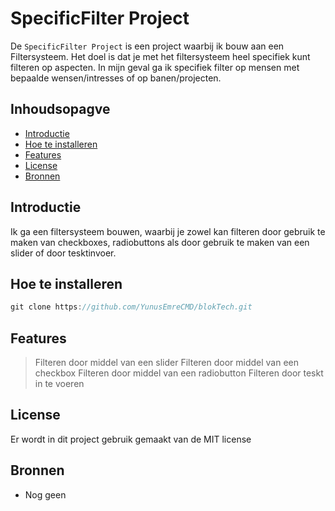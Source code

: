 # SpecificFilter Project

De ```SpecificFilter Project``` is een project waarbij ik bouw aan een Filtersysteem. Het doel is dat je met het filtersysteem heel specifiek kunt filteren op aspecten. In mijn geval ga ik specifiek filter op mensen met bepaalde wensen/intresses of op banen/projecten.

## Inhoudsopagve

* [Introductie](https://github.com/YunusEmreCMD/blokTech/blob/main/README.md#introductie)
* [Hoe te installeren](https://github.com/YunusEmreCMD/blokTech/blob/main/README.md#hoe-te-installeren)
* [Features](https://github.com/YunusEmreCMD/blokTech/blob/main/README.md#features)
* [License](https://github.com/YunusEmreCMD/blokTech/blob/main/README.md#license)
* [Bronnen](https://github.com/YunusEmreCMD/blokTech/blob/main/README.md#bronnen)

## Introductie

Ik ga een filtersysteem bouwen, waarbij je zowel kan filteren door gebruik te maken van checkboxes, radiobuttons als door gebruik te maken van een slider of door tesktinvoer.

## Hoe te installeren

```js
git clone https://github.com/YunusEmreCMD/blokTech.git
```

## Features

> Filteren door middel van een slider
> Filteren door middel van een checkbox
> Filteren door middel van een radiobutton
> Filteren door teskt in te voeren

## License

Er wordt in dit project gebruik gemaakt van de MIT license

## Bronnen

* Nog geen

